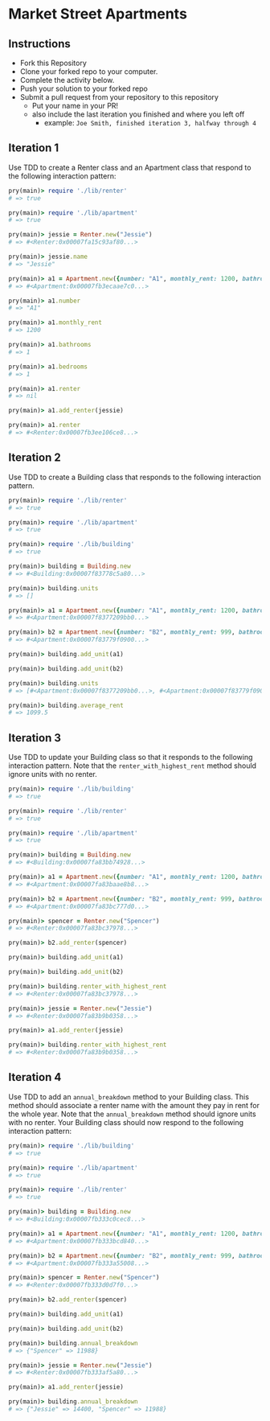 # Market Street Apartments

## Instructions

* Fork this Repository
* Clone your forked repo to your computer.
* Complete the activity below.
* Push your solution to your forked repo
* Submit a pull request from your repository to this repository
  * Put your name in your PR!
  * also include the last iteration you finished and where you left off
    * example: `Joe Smith, finished iteration 3, halfway through 4`

## Iteration 1

Use TDD to create a Renter class and an Apartment class that respond to the following interaction pattern:

```ruby
pry(main)> require './lib/renter'
# => true

pry(main)> require './lib/apartment'
# => true

pry(main)> jessie = Renter.new("Jessie")    
# => #<Renter:0x00007fa15c93af80...>

pry(main)> jessie.name
# => "Jessie"

pry(main)> a1 = Apartment.new({number: "A1", monthly_rent: 1200, bathrooms: 1, bedrooms: 1})    
# => #<Apartment:0x00007fb3ecaae7c0...>

pry(main)> a1.number
# => "A1"

pry(main)> a1.monthly_rent
# => 1200

pry(main)> a1.bathrooms
# => 1

pry(main)> a1.bedrooms
# => 1

pry(main)> a1.renter
# => nil

pry(main)> a1.add_renter(jessie)

pry(main)> a1.renter
# => #<Renter:0x00007fb3ee106ce8...>
```

## Iteration 2

Use TDD to create a Building class that responds to the following interaction pattern.

```ruby
pry(main)> require './lib/renter'
# => true

pry(main)> require './lib/apartment'
# => true

pry(main)> require './lib/building'
# => true

pry(main)> building = Building.new
# => #<Building:0x00007f83778c5a80...>

pry(main)> building.units
# => []

pry(main)> a1 = Apartment.new({number: "A1", monthly_rent: 1200, bathrooms: 1, bedrooms: 1})
# => #<Apartment:0x00007f8377209bb0...>

pry(main)> b2 = Apartment.new({number: "B2", monthly_rent: 999, bathrooms: 2, bedrooms: 2})    
# => #<Apartment:0x00007f83779f0900...>

pry(main)> building.add_unit(a1)    

pry(main)> building.add_unit(b2)    

pry(main)> building.units
# => [#<Apartment:0x00007f8377209bb0...>, #<Apartment:0x00007f83779f0900...>]

pry(main)> building.average_rent
# => 1099.5
```

## Iteration 3

Use TDD to update your Building class so that it responds to the following interaction pattern. Note that the `renter_with_highest_rent` method should ignore units with no renter.

```ruby
pry(main)> require './lib/building'
# => true

pry(main)> require './lib/renter'
# => true

pry(main)> require './lib/apartment'
# => true

pry(main)> building = Building.new
# => #<Building:0x00007fa83bb74928...>

pry(main)> a1 = Apartment.new({number: "A1", monthly_rent: 1200, bathrooms: 1, bedrooms: 1})    
# => #<Apartment:0x00007fa83baae8b8...>

pry(main)> b2 = Apartment.new({number: "B2", monthly_rent: 999, bathrooms: 2, bedrooms: 2})    
# => #<Apartment:0x00007fa83bc777d0...>

pry(main)> spencer = Renter.new("Spencer")    
# => #<Renter:0x00007fa83bc37978...>

pry(main)> b2.add_renter(spencer)    

pry(main)> building.add_unit(a1)    

pry(main)> building.add_unit(b2)    

pry(main)> building.renter_with_highest_rent
# => #<Renter:0x00007fa83bc37978...>

pry(main)> jessie = Renter.new("Jessie")    
# => #<Renter:0x00007fa83b9b0358...>

pry(main)> a1.add_renter(jessie)    

pry(main)> building.renter_with_highest_rent
# => #<Renter:0x00007fa83b9b0358...>
```

## Iteration 4

Use TDD to add an `annual_breakdown` method to your Building class. This method should associate a renter name with the amount they pay in rent for the whole year. Note that the `annual_breakdown` method should ignore units with no renter. Your Building class should now respond to the following interaction pattern:

```ruby
pry(main)> require './lib/building'
# => true

pry(main)> require './lib/apartment'
# => true

pry(main)> require './lib/renter'
# => true

pry(main)> building = Building.new
# => #<Building:0x00007fb333c0cec8...>

pry(main)> a1 = Apartment.new({number: "A1", monthly_rent: 1200, bathrooms: 1, bedrooms: 1})    
# => #<Apartment:0x00007fb333bcd840...>

pry(main)> b2 = Apartment.new({number: "B2", monthly_rent: 999, bathrooms: 2, bedrooms: 2})    
# => #<Apartment:0x00007fb333a55008...>

pry(main)> spencer = Renter.new("Spencer")    
# => #<Renter:0x00007fb333d0d7f0...>

pry(main)> b2.add_renter(spencer)    

pry(main)> building.add_unit(a1)    

pry(main)> building.add_unit(b2)

pry(main)> building.annual_breakdown
# => {"Spencer" => 11988}

pry(main)> jessie = Renter.new("Jessie")    
# => #<Renter:0x00007fb333af5a80...>

pry(main)> a1.add_renter(jessie)    

pry(main)> building.annual_breakdown
# => {"Jessie" => 14400, "Spencer" => 11988}
```
